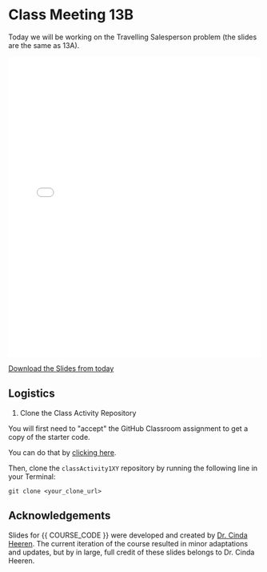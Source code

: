 # Class Meeting 13B

Today we will be working on the Travelling Salesperson problem (the slides are the same as 13A).

<div>
<iframe src="../../Lec19_Maps2.pdf" width="100%" height="600px" frameBorder="0"> </iframe>
</div>

[Download the Slides from today](https://github.com/ubc-cs/cpsc203/raw/main/files/Lec19_Maps2.pdf)

<!-- 
## Important links for today:

- [Solving Dijkstra's Algorithm](https://algo-dijkstra.vercel.app/index.html)

## Optional links for today
-->

## Logistics

 1. Clone the Class Activity Repository

You will first need to "accept" the GitHub Classroom assignment to get a copy of the starter code.

You can do that by [clicking here](https://classroom.github.com/a/LXKH9ZuB).

Then, clone the `classActivity1XY` repository by running the following line in your Terminal:

```
git clone <your_clone_url>
``` 


## Acknowledgements

Slides for {{ COURSE_CODE }} were developed and created by [Dr. Cinda Heeren](https://www.cs.ubc.ca/people/cinda-heeren). The current iteration of the course resulted in minor adaptations and updates, but by in large, full credit of these slides belongs to Dr. Cinda Heeren.